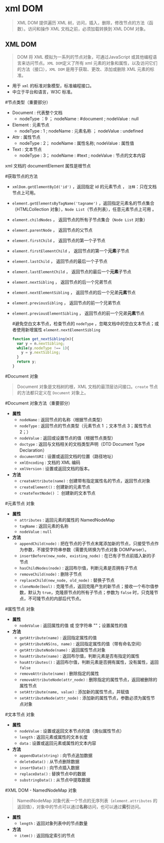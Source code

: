# xml DOM

> XML DOM 提供遍历 XML 树，访问，插入，删除，修改节点的方法（函数）。访问和操作 XML 文档之前，必须加载转换到 XML DOM 对象。

## XML DOM

> DOM 将 XML 模拟为一系列的节点对象，可通过JavaScript 或其他编程语言来访问节点。`XML DOM`定义了所有 xml 元素的对象和属性，以及访问它们的方法（接口），`XML DOM` 是用于获取、更改、添加或删除 XML 元素的标准。

- 用于 `xml` 的标准对象模型，标准编程接口。
- 中立于平台和语言，W3C 标准。

 #节点类型（重要部分）
- Document : 代表整个文档
  - nodeType ：9 ； nodeName : #document ; nodeValue : null
- Element : 元素节点
  - nodeType : 1 ; nodeName : 元素名称 ； nodeValue : undefined
- Attr : 属性节点
  - nodeType : 2； nodeName : 属性名称; nodeValue : 属性值
- Text : 文本节点
  - nodeType : 3； nodeName : #text ; nodeValue : 节点的文本内容

xml 文档的 documentElement 属性是根节点

 #获取节点的方法
- `xmlDom.getElementById('id')` ，返回指定 id 的元素节点 ， `注释`：只在文档节点上可用。
- `element.getElementsByTagName('tagname')` ，返回指定元素名的节点集合（HTMLCollection 对象），`Node List`（节点列表），任意元素节点上可用 。
- `element.childNodes` ， 返回节点的所有子节点集合（`Node List` 对象）
- `element.parentNode` ， 返回节点的父节点
- `element.firstChild` ， 返回节点的第一个子节点
- `element.firstElementChild` ， 返回节点的第一个**元素**子节点
- `element.lastChild`  ， 返回节点的最后一个子节点
- `element.lastElementChild`  ， 返回节点的最后一个**元素**子节点
- `element.nextSibling` ， 返回节点的后一个兄弟节点
- `element.nextElementSibling` ， 返回节点的后一个兄弟**元素**节点
- `element.previousSibling` ， 返回节点的前一个兄弟节点
- `element.previousElementSibling` ， 返回节点的前一个兄弟**元素**节点

    #避免空白文本节点，检查节点的 `nodeType` ，忽略文档中的空白文本节点；或者使用新增属性 `element.nextElementSibling`
    ```javascript
    function get_nextSibling(n){
      var y = n.nextSibling;
      while(y.nodeType !== 1){
        y = y.nextSibling;
      }
      return y;
    }
    ```
 #Document 对象
> Document 对象是文档树的根，XML 文档的最顶层访问接口。`create` 节点的方法都只定义在 `Document` 对象上。

 #Document 对象方法（重要部分）

- **属性**
  - `nodeName` : 返回节点的名称（根据节点类型）
  - `nodeType` : 返回节点的节点类型（元素节点 1 ；文本节点 3；属性节点 2；）
  - `nodeValue` : 返回或设置节点的值（根据节点类型）
  - `doctype` : 返回与文档相关的文档类型声明（DTD Document Type Declaration）
  - `documentURI` : 设置或返回文档的位置（路径地址）
  - `xmlEncoding` : 文档的 XML 编码
  - `xmlVersion` : 设置或返回文档的版本。
- **方法**
  - `createAttribute(name)` : 创建带有指定属性名的节点，返回节点对象
  - `createElement()` : 创建新的元素节点
  - `createTextNode()` ： 创建新的文本节点

 #元素节点 对象
- **属性**
  - `attributes` : 返回元素的属性的 NamedNodeMap
  - `tagName` : 返回元素的名称
  - `nodeValue` : `null`
- **方法**
  - `appendChild(node)` : 把在节点的子节点末尾添加新的节点，只接受节点作为参数，不接受字符串参数（需要先转换为节点对象 DOMParser）。
  - `insertBefore(new_node, existing_node)` : 在已有子节点前插入新的子节点
  - `hasChildNodes(node)` : 返回布尔值，判断元素是否拥有子节点
  - `removeChild(node)` : 删除子节点
  - `replaceChild(new_node, old_node)` : 替换子节点
  - `cloneNode(bool)` : 克隆节点，返回克隆产生的新节点；接收一个布尔值参数，默认为 `true`，克隆原节点的所有子节点；参数为 `false` 时，只克隆节点，不可隆节点的内部后代节点。

 #属性节点 对象

- **属性**
  - `nodeValue` : 返回属性的值 或 空字符串 ""；设置属性的值
- **方法**
  - `getAttribute(name)` : 返回指定属性的值
  - `getAttributeNS(ns, name)` : 返回指定属性的值（带有命名空间）
  - `getAttributeNode(name)` : 返回属性节点对象
  - `hasAttribute(name)` : 返回布尔值，判断元素是否有指定的属性
  - `hasAttributes()` : 返回布尔值，判断元素是否拥有属性，没有属性，返回 `false`
  - `removeAttribute(name)` : 删除指定的属性
  - `removeAttributeNode(attr_node)` : 删除指定的属性节点，返回被删除的属性节点
  - `setAttribute(name, value)` : 添加新的属性节点，并赋值
  - `setAttributeNode(attr_node)` : 添加新的属性节点，参数必须为属性节点对象

 #文本节点 对象
- **属性**
  - `nodeValue` : 设置或返回文本节点的值（类似属性节点）
  - `length` : 返回元素或属性的文本长度
  - `data` : 设置或返回元素或属性的文本内容
- **方法**
  - `appendData(string)` : 向节点追加数据
  - `deleteData()` : 从节点删除数据
  - `insertData()` : 向节点插入数据
  - `replaceData()` : 替换节点中的数据
  - `substringData()` : 从节点中提取数据

 #XML DOM - NamedNodeMap 对象
> NamedNodeMap 对象代表一个节点的无序列表（`element.attributes` 的返回值），对象中的节点可以通过**名称**访问，也可以通过**索引**访问。

- **属性**
  - `length` : 返回对象列表中的节点数量
- **方法**
  - `item()` : 返回指定索引的节点